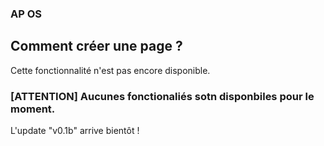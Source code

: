### AP OS

## Comment créer une page ?
Cette fonctionnalité n'est pas encore disponible.

### [ATTENTION] Aucunes fonctionaliés sotn disponbiles pour le moment.




L'update "v0.1b" arrive bientôt !
